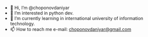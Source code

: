 - 👋 Hi, I’m @choponovdaniyar
- 👀 I’m interested in python dev.
- 🌱 I’m currently learning in international university of information technology.
- 📫 How to reach me 
   e-mail: choponovdaniyar@gmail.com
   
